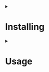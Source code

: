 <details>
<summary>

 # Installing

</summary>
## Use this package as a library
### Depend on it

Run this command for:

With Dart:
```shell
 $ dart pub add indodax
```
With Flutter:
```shell
$ flutter pub add indodax
```

This will add a line like this to your package's pubspec.yaml (and run an implicit ```dart pub get```):
```yaml
dependencies:
  indodax: ^1.0.2
```

Alternatively, your editor might support ```dart pub get``` or ```flutter pub get```.

### Import it
Now in your Dart code, you can use:
```dart
import 'package:indodax/indodax.dart';
```

</details>

<details>
<summary>

 # Usage

</summary>

A simple asynchronous API Client Indodax

This library is implementing [Indodax Official API](https://github.com/btcid/indodax-official-api-docs).

[![Indodax Official API](https://indodax.com/homepage-assets/favicon.ico)](https://github.com/btcid/indodax-official-api-docs)

This package contains a set of high-level functions and classes that make it
easy to consume API.

Feel free to contribute!

https://github.com/wawan-ikhwan/indodax

## Using
1. Public API:

    You don't need authenticate for PublicAPI.

    Get server time example (Synchronous):
    ```dart
    import 'package:indodax/indodax.dart';

    void main(){
      PublicAPI.serverTime.then((t) {
        print(t.timeZone);
        print(t.time);
        });
    }
    ```

    Get server time example (Asynchronous):
    ```dart
    import 'package:indodax/indodax.dart';

    Future<void> main() async {
      var response = await PublicAPI.serverTime;
      print(response.timeZone);
      print(response.time);
    }
    ```
    Get summaries example (Asynchronous):
    ```dart
    import 'package:indodax/indodax.dart';

    Future<void> main() async {
      var response = await PublicAPI.summaries;
      print(response.prices7d);
      print(response.prices24h);
    }
    ```
2. Private API:

    You need **API_KEY** and **SECRET KEY** for Private API, you can make it with visit https://indodax.com/trade_api .

    Get info trader (ujang)
    ```dart
    import 'package:indodax/indodax.dart';

    Future<void> main() async {
      var ujang = PrivateAPI(
        key: 'OOZJORLL-XFEC6V3D-EDUZHELU-PHP8YF9F-GSSXV2K6',
        secret: 'b11c56f740d358b1640e17beb72bd3c137b58b02170aa4f3cf28327c3f87fb73cc4e6b3085b7f7f',
      );
      var infoUjang = await ujang.info
      print(infoUjang);
      ujang.close();
    }
    ```
    Or you can use valid **auth.json** file

    ```json
    {
      "API": "OOZJORLL-XFEC6V3D-EDUZHELU-PHP8YF9F-GSSXV2K6",
      "SECRET": "b11c56f740d358b1640e17beb72bd3c137b58b02170aa4f3cf28327c3f87fb73cc4e6b3085b7f7fb"
    }
    ```
    Then you can use specified path where you saved the file.
    ```dart
    import 'package:indodax/indodax.dart';

    Future<void> main() async {
      var ujang = PrivateAPI(authPath: './auth.json');
      var infoUjang = await ujang.info
      print(infoUjang);
      ujang.close();
    }
    ```
## Supported Method
1. PublicAPI:
    * open() -> Openning connection, actually it's closing then opening (reopenning).
    * close() -> Closing connection, it's possible to reopen using open().
    * serverTime -> Get current server time (millisecond since epoch).
    * pairs -> Get list of currency pairs (cryptoCurrency_fiatCurrency).
    * priceIncrements -> Get list of price increments.
    * getTicker(id) -> Get a ticker by pair_id.
    * tickerAll -> Get list of tickers.
    * summaries -> Get summaries.
    * getTrade(id) -> Get public trade history by pair_id.
    * getDepth(id) -> Get bid/ask depth by pair_id.
2. PrivateAPI:
    * close() -> Close connection. It's not possible to reopen, but you can create new trader (new object).
    * info -> Get info trader.
    * getTransHistory(start,end) -> Get transaction history.
    * trade(pair,type,price,cryptoAmount,fiatAmount) -> Do trade (open order or instant order)
    * getTradeHistory(pair,count,fromID,endID,order,since,end) -> Get trading history.
    * getOpenOrders(pair) -> Get current trader's book order.
    * getOrderHistory(pair,count,from) -> Get order history (canceled, success, etc).
    * getOrder(pair,orderID) -> get detail of order.
    * cancelOrder(pair,orderID,type) -> Do cancel order in current trader's book order.

## Does closing connection matter?
It's depends. 

PublicAPI class are static class so it's automatically implement client interface from http library.

PrivateAPI is object based, it's automatically implement client from http library when the object is created. We can say whenever object created we are creating trader because we created new client interface. So you can use multiple account in this private api as long the api credential is different.
But when the trader is not needed anymore, you can close the object so the client interface will close and save bandwidth.

So, keeping connection open is better for multiple request to server.


</details>

